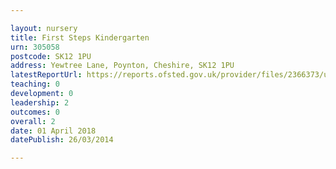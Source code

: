 ```yaml
---

layout: nursery
title: First Steps Kindergarten
urn: 305058
postcode: SK12 1PU
address: Yewtree Lane, Poynton, Cheshire, SK12 1PU
latestReportUrl: https://reports.ofsted.gov.uk/provider/files/2366373/urn/305058.pdf
teaching: 0
development: 0
leadership: 2
outcomes: 0
overall: 2
date: 01 April 2018 
datePublish: 26/03/2014

---
```

